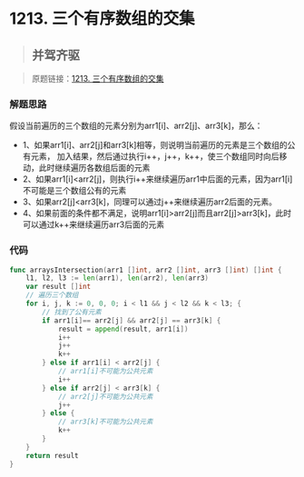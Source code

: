 # 1213. 三个有序数组的交集
> ## 并驾齐驱

> 原题链接：[1213. 三个有序数组的交集](https://leetcode-cn.com/problems/intersection-of-three-sorted-arrays/)
### 解题思路
假设当前遍历的三个数组的元素分别为arr1[i]、arr2[j]、arr3[k]，那么：
* 1、如果arr1[i]、arr2[j]和arr3[k]相等，则说明当前遍历的元素是三个数组的公有元素，
加入结果，然后通过执行i++，j++，k++，使三个数组同时向后移动，此时继续遍历各数组后面的元素
* 2、如果arr1[i]<arr2[j]，则执行i++来继续遍历arr1中后面的元素，因为arr1[i]不可能是三个数组公有的元素
* 3、如果arr2[j]<arr3[k]，同理可以通过j++来继续遍历arr2后面的元素。
* 4、如果前面的条件都不满足，说明arr1[i]>arr2[j]而且arr2[j]>arr3[k]，此时可以通过k++来继续遍历arr3后面的元素
### 代码
```go
func arraysIntersection(arr1 []int, arr2 []int, arr3 []int) []int {
	l1, l2, l3 := len(arr1), len(arr2), len(arr3)
	var result []int
	// 遍历三个数组
	for i, j, k := 0, 0, 0; i < l1 && j < l2 && k < l3; {
		// 找到了公有元素
		if arr1[i]== arr2[j] && arr2[j] == arr3[k] {
			result = append(result, arr1[i])
			i++
			j++
			k++
		} else if arr1[i] < arr2[j] {
			// arr1[i]不可能为公共元素
			i++
		} else if arr2[j] < arr3[k] {
			// arr2[j]不可能为公共元素
			j++
		} else {
			// arr3[k]不可能为公共元素
			k++
		}
	}
	return result
}
```
